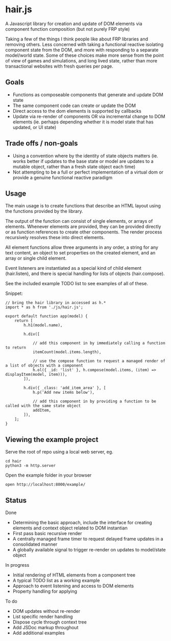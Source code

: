 # hair.js
A Javascript library for creation and update of DOM elements via component  function composition (but not purely FRP style)

Taking a few of the things I think people like about FRP libraries and removing others. Less concerned with taking a functional reactive isolating component state from the DOM, and more with responding to a separate model/world state. Some of these choices make more sense from the point of view of games and simulations, and long lived state, rather than more transactional websites with fresh queries per page.

## Goals

 * Functions as composeable components that generate and update DOM state
 * The same component code can create or update the DOM
 * Direct access to the dom elements is supported by callbacks
 * Update via re-render of components OR via incremental change to DOM elements (ie. perhaps depending whether it is model state that has updated, or UI state)

## Trade offs / non-goals

 * Using a convention where by the identity of state objects matters (ie. works better if updates to the base state or model are updates to a mutable object, rather than a fresh state object each time)
 * Not attempting to be a full or perfect implementation of a virtual dom or provide a genuine functional reactive paradigm
 
## Usage

The main usage is to create functions that describe an HTML layout using the functions provided by the library.

The output of the function can consist of single elements, or arrays of elements. Whenever elements are provided, they can be provided directly or as function references to create other components. The render process recursively resolves these into direct elements.

All element functions allow three arguments in any order, a string for any text content, an object to set properties on the created element, and an array or single child element.

Event listeners are instantiated as a special kind of child element (hair.listen), and there is special handling for lists of objects (hair.compose).

See the included example TODO list to see examples of all of these.

Snippet:

	// bring the hair library in accessed as h.*
	import * as h from './js/hair.js';

	export default function app(model) {
		return [
			h.h1(model.name),
			
			h.div([
				
				// add this component in by immediately calling a function to return 
				itemCount(model.items.length),
				
				// use the compose function to request a managed render of a list of objects with a component
				h.ol({ _id: 'list' }, h.compose(model.items, (item) => displayItem(model, item))),
			]),
			
			h.div({ _class: 'add_item_area' }, [
				h.p('Add new items below'),
				
				// add this component in by providing a function to be called with the same state object
				addItem,
			]),
		];
	}

## Viewing the example project

Serve the root of repo using a local web server, eg.

	cd hair
	python3 -m http.server

Open the example folder in your browser

	open http://localhost:8000/example/
 

## Status

Done

 * Determining the basic approach, include the interface for creating elements and context object related to DOM instantian
 * First pass basic recursive render 
 * A centrally managed frame timer to request delayed frame updates in a consolidated manner
 * A globally available signal to trigger re-render on updates to model/state object

In progress

 * Initial rendering of HTML elements from a component tree
 * A typical TODO list as a working example
 * Approach to event listening and access to DOM elements
 * Property handling for applying 
 
To do

 * DOM updates without re-render
 * List specific render handling
 * Dispose cycle through context tree
 * Add JSDoc markup throughout
 * Add additional examples
